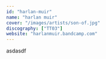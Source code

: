 ```yaml
---
id: "harlan-muir"
name: "harlan muir"
cover: "/images/artists/son-of.jpg"
discography: ["TT03"]
website: "harlanmuir.bandcamp.com"
---
```


asdasdf